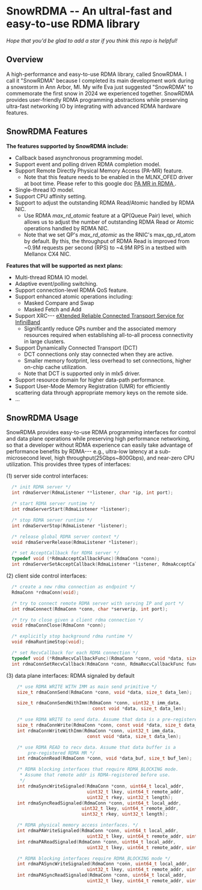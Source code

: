 # SnowRDMA -- An ultral-fast and easy-to-use RDMA library

*Hope that you'd be glad to add a star if you think this repo is helpful!*

## Overview

A high-performance and easy-to-use RDMA library, called SnowRDMA. 
I call it "SnowRDMA" because I completed its main development work during 
a snowstorm in Ann Arbor, MI. My wife Eva just suggested "SnowRDMA" to 
commemorate the first snow in 2024 we experienced together.
SnowRDMA provides user-friendly RDMA programming abstractions while 
preserving ultra-fast networking IO by integrating with advanced RDMA 
hardware features. 


## SnowRDMA Features

**The features supported by SnowRDMA include:**

- Callback based asynchronous programming model.
- Support event and polling driven RDMA completion model.
- Support Remote Directly Physical Memory Access (PA-MR) feature.
  - Note that this feature needs to be enabled in the MLNX_OFED driver
    at boot time. Please refer to this google doc [PA MR in RDMA
](https://docs.google.com/document/d/12bsFDSS3jV7WQ7OdfP2SEaooYVrPnhxDR8b_hpwQDgc/edit?usp=sharing).
- Single-thread IO model.
- Support CPU affinity setting.
- Support to adjust the outstanding RDMA Read/Atomic handled by RDMA NIC.
  - Use RDMA *max_rd_atomic* feature at a QP(Queue Pair) level, which
    allows us to adjust the number of outstanding RDMA Read or Atomic operations
    handled by RDMA NIC.
  - Note that we set QP's *max_rd_atomic* as the RNIC's max_qp_rd_atom by default.
    By this, the throughput of RDMA Read is improved from ~0.9M requests per second (RPS)
    to ~4.9M RPS in a testbed with Mellanox CX4 NIC.

**Features that will be supported as next plans:**

- Multi-thread RDMA IO model.
- Adaptive event/polling switching.
- Support connection-level RDMA QoS feature.
- Support enhanced atomic operations including:
  - Masked Compare and Swap
  - Masked Fetch and Add 
- Support XRC--- [eXtended Reliable Connected Transport Service for InfiniBand](https://docs.nvidia.com/networking/display/mlnxofedv497100lts/advanced+transport)
  - Significantly reduce QPs number and the associated memory resources required when
    establishing all-to-all process connectivity in large clusters.
- Support Dynamically Connected Transport (DCT)
  - DCT connections only stay connected when they are active.
  - Smaller memory footprint, less overhead to set connections, higher
    on-chip cache utilization.
  - Note that DCT is supported only in mlx5 driver.
- Support resource domain for higher data-path performance.
- Support User-Mode Memory Registration (UMR) for efficiently
  scattering data through appropriate memory keys on the remote side.
- ...




## SnowRDMA Usage

SnowRDMA provides easy-to-use RDMA programming interfaces for control
and data plane operations while preserving high performance networking,
so that a developer without RDMA experience can easily take advantage
of performance benefits by RDMA--- e.g., ultra-low latency at a 
sub-microsecond level, high throughput(25Gbps~800Gbps), and near-zero 
CPU utilization. This provides three types of interfaces:

(1) server side control interfaces:
```c
  /* init RDMA server */
  int rdmaServer(RdmaListener **listener, char *ip, int port);

  /* start RDMA server runtime */
  int rdmaServerStart(RdmaListener *listener);

  /* stop RDMA server runtime */
  int rdmaServerStop(RdmaListener *listener);

  /* release global RDMA server context */
  void rdmaServerRelease(RdmaListener *listener);

  /* set AcceptCallback for RDMA server */
  typedef void (*RdmaAcceptCallbackFunc)(RdmaConn *conn);
  int rdmaServerSetAcceptCallback(RdmaListener *listener, RdmaAcceptCallbackFunc func);

```

(2) client side control interfaces:
```c
  /* create a new rdma connection as endpoint */
  RdmaConn *rdmaConn(void);

  /* try to connect remote RDMA server with serving IP and port */
  int rdmaConnect(RdmaConn *conn, char *serverip, int port);

  /* try to close given a client rdma connection */
  void rdmaConnClose(RdmaConn *conn);

  /* explicitly stop background rdma runtime */
  void rdmaRuntimeStop(void);

  /* set RecvCallback for each RDMA connection */
  typedef void (*RdmaRecvCallbackFunc)(RdmaConn *conn, void *data, size_t data_len);
  int rdmaConnSetRecvCallback(RdmaConn *conn, RdmaRecvCallbackFunc func);
```

(3) data plane interfaces: RDMA signaled by default
```c
    /* use RDMA WRITE WITH IMM as main send primitive */
    size_t rdmaConnSend(RdmaConn *conn, void *data, size_t data_len);

    size_t rdmaConnSendWithImm(RdmaConn *conn, uint32_t imm_data,
                                const void *data, size_t data_len);

    /* use RDMA WRITE to send data. Assume that data is a pre-registered RDMA MR */
    size_t rdmaConnWrite(RdmaConn *conn, const void *data, size_t data_len);
    int rdmaConnWriteWithImm(RdmaConn *conn, uint32_t imm_data,
                              const void *data, size_t data_len);

    /* use RDMA READ to recv data. Assume that data buffer is a
        pre-registered RDMA MR */
    int rdmaConnRead(RdmaConn *conn, void *data_buf, size_t buf_len);

    /* RDMA blocking interfaces that require RDMA_BLOCKING mode.
     * Assume that remote addr is RDMA-registered before use.
     */
    int rdmaSyncWriteSignaled(RdmaConn *conn, uint64_t local_addr,
                              uint32_t lkey, uint64_t remote_addr, 
                              uint32_t rkey, uint32_t length);
    int rdmaSyncReadSignaled(RdmaConn *conn, uint64_t local_addr,
                            uint32_t lkey, uint64_t remote_addr, 
                            uint32_t rkey, uint32_t length);

    /* RDMA physical memory access interfaces. */
    int rdmaPAWriteSignaled(RdmaConn *conn, uint64_t local_addr,
                              uint32_t lkey, uint64_t remote_addr, uint32_t length);
    int rdmaPAReadSignaled(RdmaConn *conn, uint64_t local_addr,
                              uint32_t lkey, uint64_t remote_addr, uint32_t length);

    /* RDMA blocking interfaces require RDMA_BLOCKING mode */
    int rdmaPASyncWriteSignaled(RdmaConn *conn, uint64_t local_addr,
                              uint32_t lkey, uint64_t remote_addr, uint32_t length);
    int rdmaPASyncReadSignaled(RdmaConn *conn, uint64_t local_addr,
                              uint32_t lkey, uint64_t remote_addr, uint32_t length);
```
